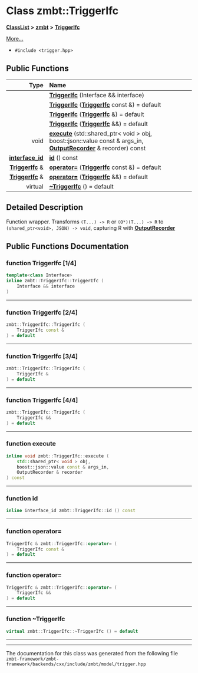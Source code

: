

# Class zmbt::TriggerIfc



[**ClassList**](annotated.md) **>** [**zmbt**](namespacezmbt.md) **>** [**TriggerIfc**](classzmbt_1_1TriggerIfc.md)



[More...](#detailed-description)

* `#include <trigger.hpp>`





































## Public Functions

| Type | Name |
| ---: | :--- |
|   | [**TriggerIfc**](#function-triggerifc-14) (Interface && interface) <br> |
|   | [**TriggerIfc**](#function-triggerifc-24) ([**TriggerIfc**](classzmbt_1_1TriggerIfc.md) const &) = default<br> |
|   | [**TriggerIfc**](#function-triggerifc-34) ([**TriggerIfc**](classzmbt_1_1TriggerIfc.md) &) = default<br> |
|   | [**TriggerIfc**](#function-triggerifc-44) ([**TriggerIfc**](classzmbt_1_1TriggerIfc.md) &&) = default<br> |
|  void | [**execute**](#function-execute) (std::shared\_ptr&lt; void &gt; obj, boost::json::value const & args\_in, [**OutputRecorder**](classzmbt_1_1OutputRecorder.md) & recorder) const<br> |
|  [**interface\_id**](classzmbt_1_1interface__id.md) | [**id**](#function-id) () const<br> |
|  [**TriggerIfc**](classzmbt_1_1TriggerIfc.md) & | [**operator=**](#function-operator) ([**TriggerIfc**](classzmbt_1_1TriggerIfc.md) const &) = default<br> |
|  [**TriggerIfc**](classzmbt_1_1TriggerIfc.md) & | [**operator=**](#function-operator_1) ([**TriggerIfc**](classzmbt_1_1TriggerIfc.md) &&) = default<br> |
| virtual  | [**~TriggerIfc**](#function-triggerifc) () = default<br> |




























## Detailed Description


Function wrapper. Transforms `(T...) -> R` or `(O*)(T...) -> R` to `(shared_ptr<void>, JSON) -> void`, capturing R with [**OutputRecorder**](classzmbt_1_1OutputRecorder.md) 


    
## Public Functions Documentation




### function TriggerIfc [1/4]

```C++
template<class Interface>
inline zmbt::TriggerIfc::TriggerIfc (
    Interface && interface
) 
```




<hr>



### function TriggerIfc [2/4]

```C++
zmbt::TriggerIfc::TriggerIfc (
    TriggerIfc const &
) = default
```




<hr>



### function TriggerIfc [3/4]

```C++
zmbt::TriggerIfc::TriggerIfc (
    TriggerIfc &
) = default
```




<hr>



### function TriggerIfc [4/4]

```C++
zmbt::TriggerIfc::TriggerIfc (
    TriggerIfc &&
) = default
```




<hr>



### function execute 

```C++
inline void zmbt::TriggerIfc::execute (
    std::shared_ptr< void > obj,
    boost::json::value const & args_in,
    OutputRecorder & recorder
) const
```




<hr>



### function id 

```C++
inline interface_id zmbt::TriggerIfc::id () const
```




<hr>



### function operator= 

```C++
TriggerIfc & zmbt::TriggerIfc::operator= (
    TriggerIfc const &
) = default
```




<hr>



### function operator= 

```C++
TriggerIfc & zmbt::TriggerIfc::operator= (
    TriggerIfc &&
) = default
```




<hr>



### function ~TriggerIfc 

```C++
virtual zmbt::TriggerIfc::~TriggerIfc () = default
```




<hr>

------------------------------
The documentation for this class was generated from the following file `zmbt-framework/zmbt-framework/backends/cxx/include/zmbt/model/trigger.hpp`

